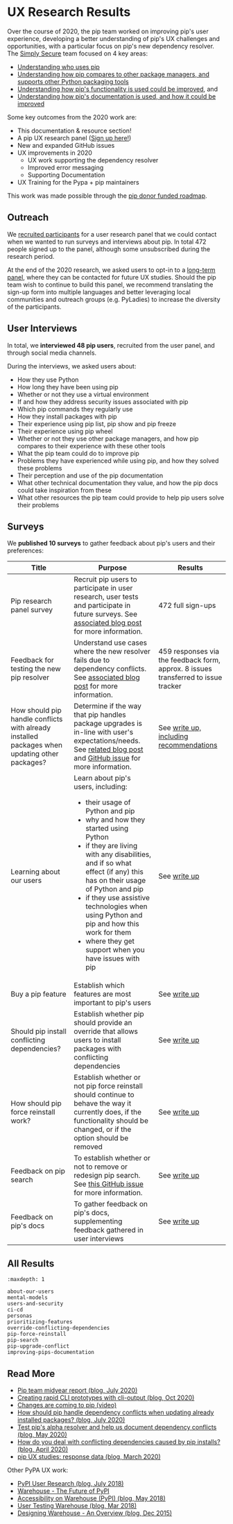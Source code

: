 # UX Research Results

Over the course of 2020, the pip team worked on improving pip's user experience, developing a better understanding of pip's UX challenges and opportunities, with a particular focus on pip's new dependency resolver. The [Simply Secure](https://simplysecure.org/) team focused on 4 key areas:

- [Understanding who uses pip](https://github.com/pypa/pip/issues/8518)
- [Understanding how pip compares to other package managers, and supports other Python packaging tools](https://github.com/pypa/pip/issues/8515)
- [Understanding how pip's functionality is used could be improved](https://github.com/pypa/pip/issues/8516), and
- [Understanding how pip's documentation is used, and how it could be improved](https://github.com/pypa/pip/issues/8517)

Some key outcomes from the 2020 work are:

- This documentation & resource section!
- A pip UX research panel ([Sign up here!](https://mail.python.org/mailman3/lists/pip-ux-studies.python.org/))
- New and expanded GitHub issues
- UX improvements in 2020
  - UX work supporting the dependency resolver
  - Improved error messaging
  - Supporting Documentation
- UX Training for the Pypa + pip maintainers

This work was made possible through the [pip donor funded roadmap](https://wiki.python.org/psf/Pip2020DonorFundedRoadmap).

## Outreach

We [recruited participants](https://www.ei8fdb.org/thoughts/2020/03/pip-ux-study-recruitment/) for a user research panel that we could contact when we wanted to run surveys and interviews about pip. In total 472 people signed up to the panel, although some unsubscribed during the research period.

At the end of the 2020 research, we asked users to opt-in to a [long-term panel](https://mail.python.org/mailman3/lists/pip-ux-studies.python.org/), where they can be contacted for future UX studies. Should the pip team wish to continue to build this panel, we recommend translating the sign-up form into multiple languages and better leveraging local communities and outreach groups (e.g. PyLadies) to increase the diversity of the participants.

## User Interviews

In total, we **interviewed 48 pip users**, recruited from the user panel, and through social media channels.

During the interviews, we asked users about:

- How they use Python
- How long they have been using pip
- Whether or not they use a virtual environment
- If and how they address security issues associated with pip
- Which pip commands they regularly use
- How they install packages with pip
- Their experience using pip list, pip show and pip freeze
- Their experience using pip wheel
- Whether or not they use other package managers, and how pip compares to their experience with these other tools
- What the pip team could do to improve pip
- Problems they have experienced while using pip, and how they solved these problems
- Their perception and use of the pip documentation
- What other technical documentation they value, and how the pip docs could take inspiration from these
- What other resources the pip team could provide to help pip users solve their problems

## Surveys

We **published 10 surveys** to gather feedback about pip's users and their preferences:

<div class="wy-table-responsive">
  <table class="colwidths-auto docutils">
    <thead>
      <tr>
      <th>Title</th>
      <th>Purpose</th>
      <th>Results</th>
      </tr>
    </thead>
    <tbody>
      <tr>
        <td>
          Pip research panel survey
        </td>
        <td>
          Recruit pip users to participate in user research, user tests and participate in future surveys. See <a href="https://bit.ly/pip-ux-studies">associated blog post</a> for more information.
        </td>
        <td>
          472 full sign-ups
        </td>
      </tr>
      <tr>
        <td>
          Feedback for testing the new pip resolver
        </td>
        <td>
          Understand use cases where the new resolver fails due to dependency conflicts. See <a href="https://bit.ly/pip-ux-test-the-new-resolver">associated blog post</a> for more information.
        </td>
        <td>
          459 responses via the feedback form, approx. 8 issues transferred to issue tracker
        </td>
      </tr>
      <tr>
        <td>
          How should pip handle conflicts with already installed packages when updating other packages?
        </td>
        <td>
          Determine if the way that pip handles package upgrades is in-line with user's expectations/needs. See <a href="https://www.ei8fdb.org/thoughts/2020/07/how-should-pip-handle-conflicts-when-updating-already-installed-packages/">related blog post</a> and <a href="https://github.com/pypa/pip/issues/7744">GitHub issue</a> for more information.
        </td>
        <td>
          See <a href="pip-upgrade-conflict">write up, including recommendations</a>
        </td>
      </tr>
      <tr>
        <td>
          Learning about our users
        </td>
        <td>
          Learn about pip's users, including:
          <ul>
            <li>their usage of Python and pip</li>
            <li>why and how they started using Python</li>
            <li>if they are living with any disabilities, and if so what effect (if any) this has on their usage of Python and pip</li>
            <li>if they use assistive technologies when using Python and pip and how this work for them</li>
            <li>where they get support when you have issues with pip</li>
          </ul>
        </td>
        <td>
          See <a href="about-our-users">write up</a>
        </td>
      </tr>
      <tr>
        <td>
          Buy a pip feature
        </td>
        <td>
          Establish which features are most important to pip's users
        </td>
        <td>
          See <a href="prioritizing-features">write up</a>
        </td>
      </tr>
      <tr>
        <td>
          Should pip install conflicting dependencies?
        </td>
        <td>
          Establish whether pip should provide an override that allows users to install packages with conflicting dependencies
        </td>
        <td>
          See <a href="override-conflicting-dependencies">write up</a>
        </td>
      </tr>
      <tr>
        <td>
          How should pip force reinstall work?
        </td>
        <td>
          Establish whether or not pip force reinstall should continue to behave the way it currently does, if the functionality should be changed, or if the option should be removed
        </td>
        <td>
          See <a href="pip-force-reinstall">write up</a>
        </td>
      </tr>
      <tr>
        <td>
          Feedback on pip search
        </td>
        <td>
          To establish whether or not to remove or redesign pip search. See <a href="https://github.com/pypa/pip/issues/5216">this GitHub issue</a> for more information.
        </td>
        <td>
          See <a href="pip-search">write up</a>
        </td>
      </tr>
      <tr>
        <td>
          Feedback on pip's docs
        </td>
        <td>
          To gather feedback on pip's docs, supplementing feedback gathered in user interviews
        </td>
        <td>
          See <a href="improving-pips-documentation">write up</a>
        </td>
      </tr>
    </tbody>
  </table>
</div>

## All Results

```{toctree}
:maxdepth: 1

about-our-users
mental-models
users-and-security
ci-cd
personas
prioritizing-features
override-conflicting-dependencies
pip-force-reinstall
pip-search
pip-upgrade-conflict
improving-pips-documentation
```

## Read More

- [Pip team midyear report (blog, July 2020)](https://pyfound.blogspot.com/2020/07/pip-team-midyear-report.html)
- [Creating rapid CLI prototypes with cli-output (blog, Oct 2020)](https://www.ei8fdb.org/thoughts/2020/10/prototyping-command-line-interfaces-with-cli-output/)
- [Changes are coming to pip (video)](https://www.youtube.com/watch?v=B4GQCBBsuNU)
- [How should pip handle dependency conflicts when updating already installed packages? (blog, July 2020)](https://www.ei8fdb.org/thoughts/2020/07/how-should-pip-handle-conflicts-when-updating-already-installed-packages/)
- [Test pip's alpha resolver and help us document dependency conflicts (blog, May 2020)](https://www.ei8fdb.org/thoughts/2020/05/test-pips-alpha-resolver-and-help-us-document-dependency-conflicts/)
- [How do you deal with conflicting dependencies caused by pip installs? (blog, April 2020)](https://www.ei8fdb.org/thoughts/2020/04/how-do-you-deal-with-conflicting-dependencies-caused-by-pip-installs/)
- [pip UX studies: response data (blog, March 2020)](https://www.ei8fdb.org/thoughts/2020/03/pip-ux-studies-response-data/)

Other PyPA UX work:

- [PyPI User Research (blog, July 2018)](https://whoisnicoleharris.com/2018/07/22/pypi-user-research.html)
- [Warehouse - The Future of PyPI](https://whoisnicoleharris.com/warehouse/)
- [Accessibility on Warehouse (PyPI) (blog, May 2018)](https://whoisnicoleharris.com/2018/05/17/warehouse-accessibility.html)
- [User Testing Warehouse (blog, Mar 2018)](https://whoisnicoleharris.com/2018/03/13/user-testing-warehouse.html)
- [Designing Warehouse - An Overview (blog, Dec 2015)](https://whoisnicoleharris.com/2015/12/31/designing-warehouse-an-overview.html)
